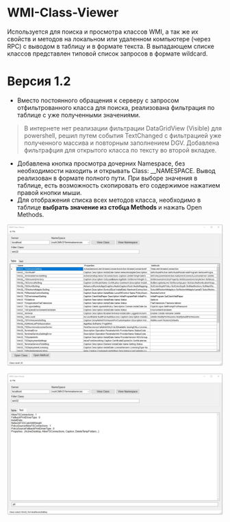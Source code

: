# WMI-Class-Viewer

Используется для поиска и просмотра классов WMI, а так же их свойств и методов на локальном или удаленном компьютере (через RPC) с выводом в таблицу и в формате текста. В выпадающем списке классов представлен типовой список запросов в формате wildcard.

# Версия 1.2 
* Вместо постоянного обращения к серверу с запросом отфильтрованного класса для поиска, реализована фильтрация по таблице с уже полученными значениями.
> В интернете нет реализации фильтрации DataGridView (Visible) для powershell, решил путем события TextChanged с фильтрацией уже полученного массива и повторным заполнением DGV. Добавлена фильтрафция для открытого класса по тексту во второй вкладке.
* Добавлена кнопка просмотра дочерних Namespace, без необходимости находить и открывать Class: __NAMESPACE. Вывод реализован в формате полного пути. При выборе значения в таблице, есть возможность скопировать его содержимое нажатием правой кнопки мыши.
* Для отображения списка всех методов класса, необходимо в таблице __выбрать значение из стобца Methods__ и нажать Open Methods.

![Image alt](https://github.com/Lifailon/WMI-Class-Viewer/blob/rsa/Interface.jpg)

![Image alt](https://github.com/Lifailon/WMI-Class-Viewer/blob/rsa/RDP-On.jpg)


